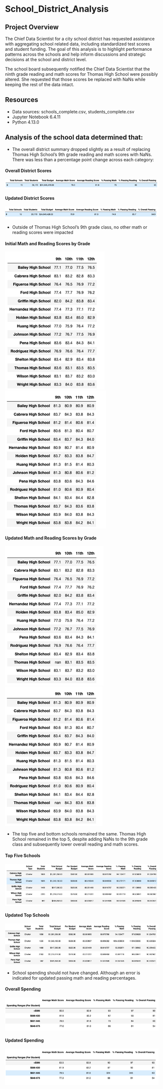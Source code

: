# School_District_Analysis

## Project Overview
The Chief Data Scientist for a city school district has requested assistance with aggregating school related data, including standardized test scores and student funding. The goal of this analysis is to highlight performance patterns across the schools and help inform discussions and strategic decisions at the school and district level. 

The school board subsequently notified the Chief Data Scientist that the ninth grade reading and math scores for Thomas High School were possibly altered. She requested that those scores be replaced with NaNs while keeping the rest of the data intact.

## Resources
- Data sources: schools_complete.csv, students_complete.csv 
- Jupyter Notebook 6.4.11
- Python 4.13.0 

## Analysis of the school data determined that:
- The overall district summary dropped slightly as a result of replacing Thomas High School’s 9th grade reading and math scores with NaNs. There was less than a percentage point change across each category:

#### Overall District Scores
![](https://github.com/AB3478/School_District_Analysis/blob/main/Images/Original/Overall1.png)

#### Updated District Scores
![](https://github.com/AB3478/School_District_Analysis/blob/main/Images/THS_9th/Overall2.png)

-	Outside of Thomas High School’s 9th grade class, no other math or reading scores were impacted

#### Initial Math and Reading Scores by Grade
![](https://github.com/AB3478/School_District_Analysis/blob/main/Images/Original/Math_by_Grade1.png)
![](https://github.com/AB3478/School_District_Analysis/blob/main/Images/Original/Reading_by_Grade1.png)

#### Updated Math and Reading Scores by Grade
![](https://github.com/AB3478/School_District_Analysis/blob/main/Images/THS_9th/Math_by_Grade2.png)
![](https://github.com/AB3478/School_District_Analysis/blob/main/Images/THS_9th/Reading_by_Grade2.png)

- The top five and bottom schools remained the same. Thomas High School remained in the top 5, despite adding NaNs to the 9th grade class and subsequently lower overall reading and math scores.

#### Top Five Schools
![](https://github.com/AB3478/School_District_Analysis/blob/main/Images/Original/Top_5_1.png)

#### Updated Top Schools
![](https://github.com/AB3478/School_District_Analysis/blob/main/Images/THS_9th/Top_5_2.png)

-	School spending should not have changed. Although an error is indicated for updated passing math and reading percentages. 

#### Overall Spending
![](https://github.com/AB3478/School_District_Analysis/blob/main/Images/Original/Spending1.png)

#### Updated Spending
![](https://github.com/AB3478/School_District_Analysis/blob/main/Images/THS_9th/Spending2.png)

